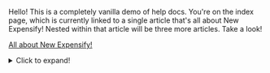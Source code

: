 Hello! This is a completely vanilla demo of help docs. You're on the index page, which is currently linked to a single article that's all about New Expensify! Nested within that article will be three more articles. Take a look!


[All about New Expensify!](https://johncschuster.github.io/docsTest/allAboutNewExpensify)



<details>
  <summary>Click to expand!</summary>
  
  ## Heading
  1. A numbered
  2. list
     * With some
     * Sub bullets
</details>
